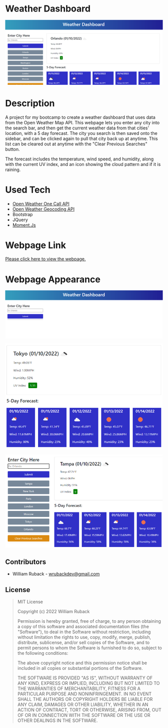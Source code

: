 # Weather Dashboard

![Splash](README-assets/Splash.png)

# Description

A project for my bootcamp to create a weather dashboard that uses data from the Open Weather Map API. This webpage lets you enter any city into the search bar, and then get the current weather data from that cities' location, with a 5 day forecast. The city you search is then saved onto the sidebar, and can be clicked again to pull that city back up at anytime. This list can be cleared out at anytime with the "Clear Previous Searches" button.

The forecast includes the temperature, wind speed, and humidity, along with the current UV index, and an icon showing the cloud pattern and if it is raining.

# Used Tech

- [Open Weather One Call API](https://openweathermap.org/api/one-call-api)
- [Open Weather Geocoding API](https://openweathermap.org/api/geocoding-api)
- Bootstrap
- JQuery
- [Moment.Js](https://momentjs.com/)

# Webpage Link

[Please click here to view the webpage.](https://wruback.github.io/WR-weather-dashboard/)

# Webpage Appearance

![screenshot1](README-assets/Screenshot1.png)

![screenshot2](README-assets/Screenshot2.png)

![screenshot3](README-assets/Screenshot3.png)

## Contributors

 - William Ruback - wrubackdev@gmail.com

## License

>MIT License
>
>Copyright (c) 2022 William Ruback
>
>Permission is hereby granted, free of charge, to any person obtaining a copy
of this software and associated documentation files (the "Software"), to deal
in the Software without restriction, including without limitation the rights
to use, copy, modify, merge, publish, distribute, sublicense, and/or sell
copies of the Software, and to permit persons to whom the Software is
furnished to do so, subject to the following conditions:
>
>The above copyright notice and this permission notice shall be included in all
copies or substantial portions of the Software.
>
>THE SOFTWARE IS PROVIDED "AS IS", WITHOUT WARRANTY OF ANY KIND, EXPRESS OR
IMPLIED, INCLUDING BUT NOT LIMITED TO THE WARRANTIES OF MERCHANTABILITY,
FITNESS FOR A PARTICULAR PURPOSE AND NONINFRINGEMENT. IN NO EVENT SHALL THE
AUTHORS OR COPYRIGHT HOLDERS BE LIABLE FOR ANY CLAIM, DAMAGES OR OTHER
LIABILITY, WHETHER IN AN ACTION OF CONTRACT, TORT OR OTHERWISE, ARISING FROM,
OUT OF OR IN CONNECTION WITH THE SOFTWARE OR THE USE OR OTHER DEALINGS IN THE
SOFTWARE.
